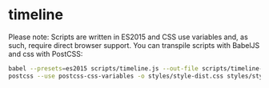 # timeline

Please note: Scripts are written in ES2015 and CSS use variables and, as such, require direct browser support. You can transpile scripts with BabelJS and css with PostCSS:

```bash
babel --presets=es2015 scripts/timeline.js --out-file scripts/timeline-es5.js
postcss --use postcss-css-variables -o styles/style-dist.css styles/style.css
```
